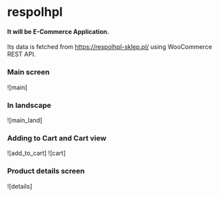 # respolhpl
#### It will be E-Commerce Application.
Its data is fetched from https://respolhpl-sklep.pl/ using WooCommerce REST API.
### Main screen 

![main]

### In landscape 
![main_land]
### Adding to Cart and Cart view
![add_to_cart]
![cart]

### Product details screen
![details]

